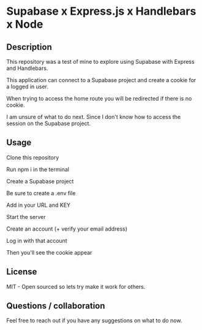 # Supabase x Express.js x Handlebars x Node

## Description

This repository was a test of mine to explore using Supabase with Express and Handlebars.

This application can connect to a Supabase project and create a cookie for a logged in user.

When trying to access the home route you will be redirected if there is no cookie.

I am unsure of what to do next. Since I don't know how to access the session on the Supabase project. 

## Usage

Clone this repository

Run npm i in the terminal

Create a Supabase project

Be sure to create a .env file

Add in your URL and KEY

Start the server

Create an account (+ verify your email address)

Log in with that account

Then you'll see the cookie appear

## License

MIT - Open sourced so lets try make it work for others.

## Questions / collaboration 

Feel free to reach out if you have any suggestions on what to do now.